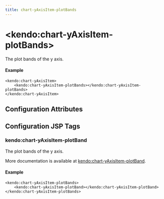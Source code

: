 ```yaml
---
title: chart-yAxisItem-plotBands
---
```


# \<kendo:chart-yAxisItem-plotBands\>

The plot bands of the y axis.

#### Example
    <kendo:chart-yAxisItem>
        <kendo:chart-yAxisItem-plotBands></kendo:chart-yAxisItem-plotBands>
    </kendo:chart-yAxisItem>

## Configuration Attributes


##  Configuration JSP Tags

### kendo:chart-yAxisItem-plotBand

The plot bands of the y axis.

More documentation is available at [kendo:chart-yAxisItem-plotBand](/kendo-ui/api/wrappers/jsp/chart/yaxisitem-plotband).

#### Example

    <kendo:chart-yAxisItem-plotBands>
        <kendo:chart-yAxisItem-plotBand></kendo:chart-yAxisItem-plotBand>
    </kendo:chart-yAxisItem-plotBands>

